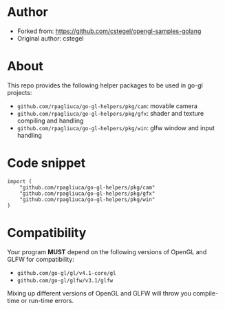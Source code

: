 # Author
* Forked from: https://github.com/cstegel/opengl-samples-golang
* Original author: cstegel

# About
This repo provides the following helper packages to be used in go-gl projects:
* `github.com/rpagliuca/go-gl-helpers/pkg/cam`: movable camera
* `github.com/rpagliuca/go-gl-helpers/pkg/gfx`: shader and texture compiling and handling
* `github.com/rpagliuca/go-gl-helpers/pkg/win`: glfw window and input handling

# Code snippet
```
import (
    "github.com/rpagliuca/go-gl-helpers/pkg/cam"
    "github.com/rpagliuca/go-gl-helpers/pkg/gfx"
    "github.com/rpagliuca/go-gl-helpers/pkg/win"
)
```

# Compatibility

Your program **MUST** depend on the following versions of OpenGL and GLFW for compatibility:
* `github.com/go-gl/gl/v4.1-core/gl`
* `github.com/go-gl/glfw/v3.1/glfw`

Mixing up different versions of OpenGL and GLFW will throw you compile-time or run-time errors.
